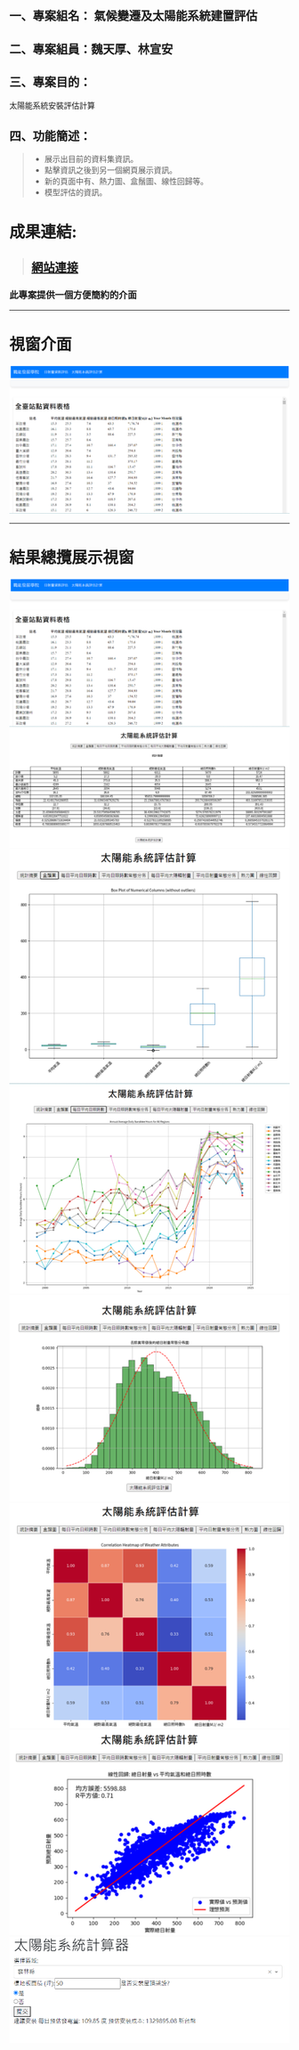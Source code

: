 ## 一、專案組名： 氣候變遷及太陽能系統建置評估

## 二、專案組員：魏天厚、林宣安

## 三、專案目的：

太陽能系統安裝評估計算

## 四、功能簡述：

>* 展示出目前的資料集資訊。
>* 點擊資訊之後到另一個網頁展示資訊。
>* 新的頁面中有、熱力圖、盒鬚圖、線性回歸等。
>* 模型評估的資訊。

# 成果連結:
> ## [網站連接](https://jasonlin0301-window.onrender.com)

### 此專案提供一個方便簡約的介面

---
# 視窗介面
![圖片](dash_image/image.png)

---
# 結果總攬展示視窗
![alt text](dash_image/image.png)
![alt text](dash_image/image2.png)
![alt text](dash_image/image3.png)
![alt text](dash_image/image4.png)
![alt text](dash_image/image5.png)
![alt text](dash_image/image6.png)
![alt text](dash_image/image7.png)
![alt text](dash_image/image8.png)

